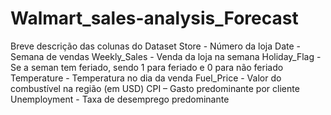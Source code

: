 # Walmart_sales-analysis_Forecast
Breve descrição das colunas do Dataset
Store - Número da loja
Date - Semana de vendas
Weekly_Sales - Venda da loja na semana
Holiday_Flag - Se a seman tem feriado, sendo 1 para feriado e 0 para não feriado
Temperature - Temperatura no dia da venda
Fuel_Price - Valor do combustível na região (em USD)
CPI – Gasto predominante por cliente
Unemployment - Taxa de desemprego predominante
